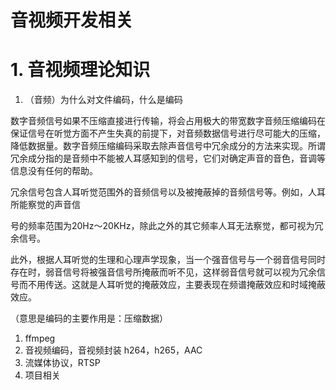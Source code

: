 # 音视频开发相关

# 1. 音视频理论知识

1. （音频）为什么对文件编码，什么是编码

数字音频信号如果不压缩直接进行传输，将会占用极大的带宽数字音频压缩编码在保证信号在听觉方面不产生失真的前提下，对音频数据信号进行尽可能大的压缩，降低数据量。数字音频压缩编码采取去除声音信号中冗余成分的方法来实现。所谓冗余成分指的是音频中不能被人耳感知到的信号，它们对确定声音的音色，音调等信息没有任何的帮助。

冗余信号包含人耳听觉范围外的音频信号以及被掩蔽掉的音频信号等。例如，人耳所能察觉的声音信

号的频率范围为20Hz～20KHz，除此之外的其它频率人耳无法察觉，都可视为冗余信号。

此外，根据人耳听觉的生理和心理声学现象，当一个强音信号与一个弱音信号同时存在时，弱音信号将被强音信号所掩蔽而听不见，这样弱音信号就可以视为冗余信号而不用传送。这就是人耳听觉的掩蔽效应，主要表现在频谱掩蔽效应和时域掩蔽效应。

（意思是编码的主要作用是：压缩数据）

1. ffmpeg
2. 音视频编码，音视频封装 h264，h265，AAC
3. 流媒体协议，RTSP
4. 项目相关